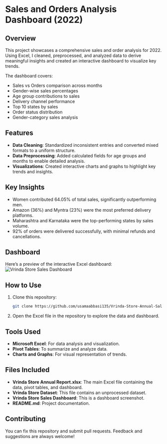 # Sales and Orders Analysis Dashboard (2022)

## Overview
This project showcases a comprehensive sales and order analysis for 2022. Using Excel, I cleaned, preprocessed, and analyzed data to derive meaningful insights and created an interactive dashboard to visualize key trends. 

The dashboard covers:
- Sales vs Orders comparison across months
- Gender-wise sales percentages
- Age group contributions to sales
- Delivery channel performance
- Top 10 states by sales
- Order status distribution
- Gender-category sales analysis

## Features
- **Data Cleaning**: Standardized inconsistent entries and converted mixed formats to a uniform structure.
- **Data Preprocessing**: Added calculated fields for age groups and months to enable detailed analysis.
- **Visualizations**: Created interactive charts and graphs to highlight key trends and insights.

## Key Insights
- Women contributed 64.05% of total sales, significantly outperforming men.
- Amazon (36%) and Myntra (23%) were the most preferred delivery platforms.
- Maharashtra and Karnataka were the top-performing states by sales volume.
- 92% of orders were delivered successfully, with minimal refunds and cancellations.

## Dashboard
Here’s a preview of the interactive Excel dashboard:
![Vrinda Store Sales Dashboard](https://github.com/user-attachments/assets/5ada43a2-8457-445b-abf1-de51a2940516)

## How to Use
1. Clone this repository:
   ```bash
   git clone https://github.com/usamaabbasi135/Vrinda-Store-Annual-Sales-Report/.git
2. Open the Excel file in the repository to explore the data and dashboard.

## Tools Used
- **Microsoft Excel**: For data analysis and visualization.
- **Pivot Tables**: To summarize and analyze data.
- **Charts and Graphs**: For visual representation of trends.

## Files Included

- **Vrinda Store Annual Report.xlsx**: The main Excel file containing the data, pivot tables, and dashboard.
- **Vrinda Store Dataset**: This file contains an unprocessed dataset.
- **Vrinda Store Sales Dashboard**: This is a dashboard screenshot.
- **README.md**: Project documentation.

## Contributing
You can fix this repository and submit pull requests. Feedback and suggestions are always welcome!
